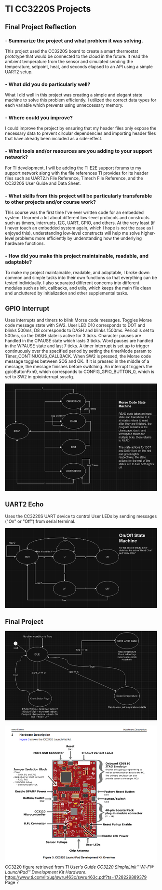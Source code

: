 # TI CC3220S Projects

## Final Project Reflection
### - Summarize the project and what problem it was solving.
  This project used the CC3220S board to create a smart thermostat prototype that would be connected to the cloud in the future. It read the ambient temperature from the sensor and simulated sending the temperature, setpoint, heat, and seconds elapsed to an API using a simple UART2 setup.
### - What did you do particularly well?
  What I did well in this project was creating a simple and elegant state machine to solve this problem efficiently. I utilized the correct data types for each variable which prevents using unneccessary memory. 
### - Where could you improve?
  I could improve the project by ensuring that my header files only expose the necessary data to prevent circular dependencies and importing header files that have already been included as a side-effect.
### - What tools and/or resources are you adding to your support network?
  For TI development, I will be adding the TI E2E support forums to my support network along with the file references TI provides for its header files such as UART2.h File Reference, Timer.h File Reference, and the CC3220S User Guide and Data Sheet.
### - What skills from this project will be particularly transferable to other projects and/or course work?
  This course was the first time I've ever written code for an embedded system. I learned a lot about different low-level protocols and constructs such as timers, interrupts, I2C, UART, GPIO, and others. At the very least (if I never touch an embedded system again, which I hope is not the case as I enjoyed this), understanding low-level constructs will help me solve higher-level problems more efficiently by understanding how the underlying hardware functions.
### - How did you make this project maintainable, readable, and adaptable?
  To make my project maintainable, readable, and adaptable, I broke down common and simple tasks into their own functions so that everything can be tested individually. I also separated different concerns into different modules such as init, callbacks, and utils, which keeps the main file clean and uncluttered by initialization and other supplemental tasks.

## GPIO Interrupt

Uses interrupts and timers to blink Morse code messages. Toggles Morse code message state with SW2. User LED D10 corresponds to DOT and blinks 500ms, D8 corresponds to DASH and blinks 1500ms. Period is set to 500ms, so the DASH state is active for 3 ticks. Character pauses are handled in the CPAUSE state which lasts 3 ticks. Word pauses are handled in the WPAUSE state and last 7 ticks. A timer interrupt is set up to trigger continuously over the specified period by setting the timerMode param to Timer_CONTINUOUS_CALLBACK. When SW2 is pressed, the Morse code message toggles between SOS and OK. If it is pressed in the middle of a message, the message finishes before switching. An interrupt triggers the gpioButtonFxn0, which corresponds to CONFIG_GPIO_BUTTON_0, which is set to SW2 in gpiointerrupt.syscfg.

![Alt text](./docs/images/morse-code-state-machine.png)

## UART2 Echo

Uses the CC3220S UART device to control User LEDs by sending messages ("On" or "Off") from serial terminal.

![Alt text](./docs/images/on-off-state-machine.png)

## Final Project
![Alt text](./docs/images/finalprojectstatemachine.png)

![Alt text](./docs/images/CC3220S-hardware-description.png)
CC3220 figure retrieved from _TI User's Guide CC3220 SimpleLink™ Wi-Fi® LaunchPad™ Development
Kit Hardware_. https://www.ti.com/lit/ug/swru463c/swru463c.pdf?ts=1728229889379 Page 7
